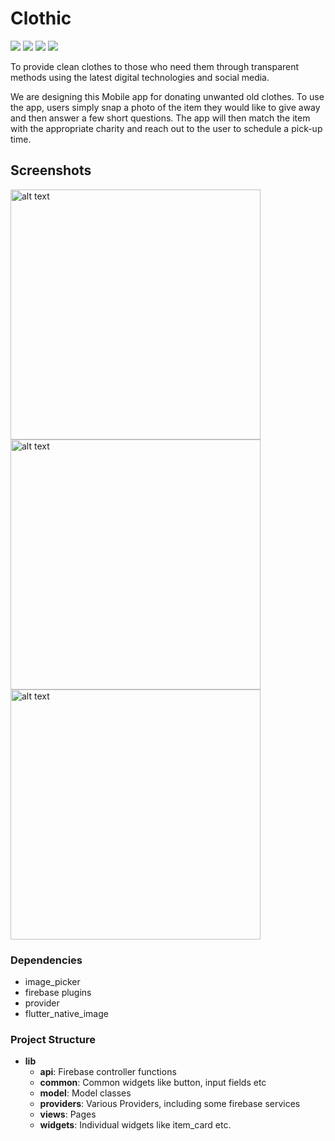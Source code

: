 # Clothic
<p float="left">
<img src="https://img.shields.io/github/issues/mechaadi/Clothic"/>
<img src="https://img.shields.io/github/stars/mechaadi/Clothic"/>
<img src="https://img.shields.io/github/forks/mechaadi/Clothic"/>
<img src="https://img.shields.io/github/license/mechaadi/Clothic"/>
</p>
To provide clean clothes to those who need them through transparent methods using the latest digital technologies and social media.

We are designing this Mobile app for donating unwanted old clothes. To use the app, users simply snap a photo of the item they would like to give away and then answer a few short questions. The app will then match the item with the appropriate charity and reach out to the user to schedule a pick-up time.


## Screenshots
<p float="left">
<img src="https://cdn.discordapp.com/attachments/752645305865994331/752650489635667978/Screenshot_1599516238.png" alt="alt text" height="400px">
<img src="https://cdn.discordapp.com/attachments/752645305865994331/752650486636609586/Screenshot_1599516241.png" alt="alt text" height="400px">
<img src="https://cdn.discordapp.com/attachments/752645305865994331/752650494480089127/Screenshot_1599516243.png" alt="alt text" height="400px">
</p>

### Dependencies
 - image_picker
 - firebase plugins
 - provider
 - flutter_native_image

### Project Structure
  - **lib**
    - **api**: Firebase controller functions
    - **common**: Common widgets like button, input fields etc
    - **model**: Model classes
    - **providers**: Various Providers, including some firebase services
    - **views**: Pages
    - **widgets**: Individual widgets like item_card etc.
    
### 
